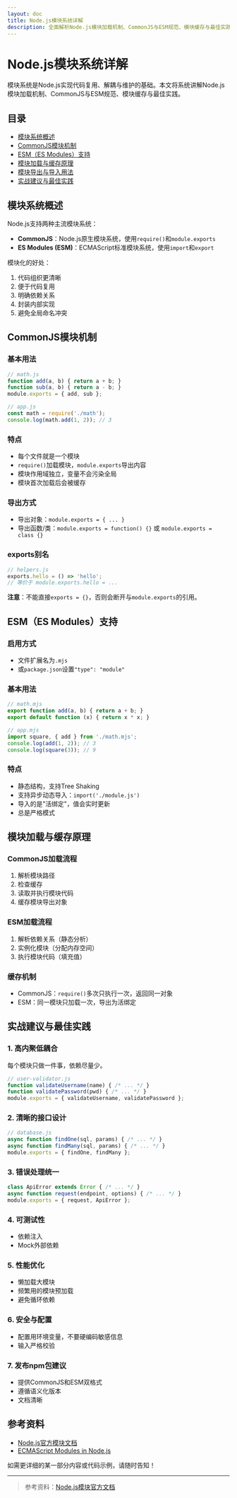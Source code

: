 ```yaml
---
layout: doc
title: Node.js模块系统详解
description: 全面解析Node.js模块加载机制、CommonJS与ESM规范、模块缓存与最佳实践，助你高效组织后端代码。
---
```


# Node.js模块系统详解

模块系统是Node.js实现代码复用、解耦与维护的基础。本文将系统讲解Node.js模块加载机制、CommonJS与ESM规范、模块缓存与最佳实践。

## 目录

- [模块系统概述](#模块系统概述)
- [CommonJS模块机制](#commonjs模块机制)
- [ESM（ES Modules）支持](#esm-es-modules-支持)
- [模块加载与缓存原理](#模块加载与缓存原理)
- [模块导出与导入用法](#模块导出与导入用法)
- [实战建议与最佳实践](#实战建议与最佳实践)

## 模块系统概述

Node.js支持两种主流模块系统：

- **CommonJS**：Node.js原生模块系统，使用`require()`和`module.exports`
- **ES Modules (ESM)**：ECMAScript标准模块系统，使用`import`和`export`

模块化的好处：

1. 代码组织更清晰
2. 便于代码复用
3. 明确依赖关系
4. 封装内部实现
5. 避免全局命名冲突

## CommonJS模块机制

### 基本用法

```js
// math.js
function add(a, b) { return a + b; }
function sub(a, b) { return a - b; }
module.exports = { add, sub };

// app.js
const math = require('./math');
console.log(math.add(1, 2)); // 3
```

### 特点

- 每个文件就是一个模块
- `require()`加载模块，`module.exports`导出内容
- 模块作用域独立，变量不会污染全局
- 模块首次加载后会被缓存

### 导出方式

- 导出对象：`module.exports = { ... }`
- 导出函数/类：`module.exports = function() {}` 或 `module.exports = class {}`

### exports别名

```js
// helpers.js
exports.hello = () => 'hello';
// 等价于 module.exports.hello = ...
```
**注意**：不能直接`exports = {}`，否则会断开与`module.exports`的引用。

## ESM（ES Modules）支持

### 启用方式

- 文件扩展名为`.mjs`
- 或`package.json`设置`"type": "module"`

### 基本用法

```js
// math.mjs
export function add(a, b) { return a + b; }
export default function (x) { return x * x; }

// app.mjs
import square, { add } from './math.mjs';
console.log(add(1, 2)); // 3
console.log(square(3)); // 9
```

### 特点

- 静态结构，支持Tree Shaking
- 支持异步动态导入：`import('./module.js')`
- 导入的是"活绑定"，值会实时更新
- 总是严格模式

## 模块加载与缓存原理

### CommonJS加载流程

1. 解析模块路径
2. 检查缓存
3. 读取并执行模块代码
4. 缓存模块导出对象

### ESM加载流程

1. 解析依赖关系（静态分析）
2. 实例化模块（分配内存空间）
3. 执行模块代码（填充值）

### 缓存机制

- CommonJS：`require()`多次只执行一次，返回同一对象
- ESM：同一模块只加载一次，导出为活绑定

## 实战建议与最佳实践

### 1. 高内聚低耦合

每个模块只做一件事，依赖尽量少。

```js
// user-validator.js
function validateUsername(name) { /* ... */ }
function validatePassword(pwd) { /* ... */ }
module.exports = { validateUsername, validatePassword };
```

### 2. 清晰的接口设计

```js
// database.js
async function findOne(sql, params) { /* ... */ }
async function findMany(sql, params) { /* ... */ }
module.exports = { findOne, findMany };
```

### 3. 错误处理统一

```js
class ApiError extends Error { /* ... */ }
async function request(endpoint, options) { /* ... */ }
module.exports = { request, ApiError };
```

### 4. 可测试性

- 依赖注入
- Mock外部依赖

### 5. 性能优化

- 懒加载大模块
- 频繁用的模块预加载
- 避免循环依赖

### 6. 安全与配置

- 配置用环境变量，不要硬编码敏感信息
- 输入严格校验

### 7. 发布npm包建议

- 提供CommonJS和ESM双格式
- 遵循语义化版本
- 文档清晰

## 参考资料

- [Node.js官方模块文档](https://nodejs.org/api/modules.html)
- [ECMAScript Modules in Node.js](https://nodejs.org/api/esm.html)

如需更详细的某一部分内容或代码示例，请随时告知！

---

> 参考资料：[Node.js模块官方文档](https://nodejs.org/api/modules.html)